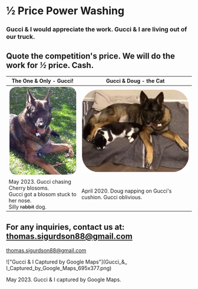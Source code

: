 <link rel="stylesheet" href="styles.css">

# ½ Price Power Washing

### Gucci & I would appreciate the work.  Gucci & I are living out of our truck.

## Quote the competition's price. We will do the work for _½_  price. Cash.

| The One & Only - Gucci! | Gucci & Doug - the Cat|  
|---|---|  
| !["Gucci with Cherry Blosom"](Gucci_being_Silly_308x404.png) | !["Gucci & Doug"](Gucci_&_Doug_523x404.png) |
| May 2023. Gucci chasing Cherry blosoms. <br> Gucci got a blosom stuck to her nose. <br> Silly ~~rabbit~~ dog.  | April 2020. Doug napping on Gucci's cushion. Gucci oblivious. |

## For any inquiries, contact us at: [thomas.sigurdson88@gmail.com](mailto:thomas.sigurdson88@gmail.com?subject=Power%20Washing%20Inquiry)

<a href="mailto:thomas.sigurdson88@gmail.com?subject=Power%20Washing%20Inquiry">thomas.sigurdson88@gmail.com</a>

!["Gucci & I Captured by Google Maps"](Gucci_&_ I_Captured_by_Google_Maps_695x377.png)

May 2023. Gucci & I captured by Google Maps.
